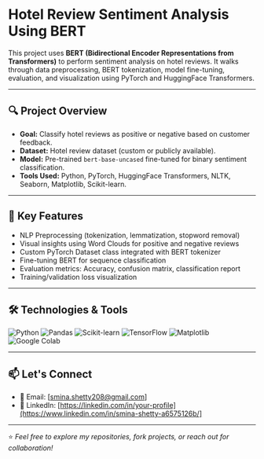 
# Hotel Review Sentiment Analysis Using BERT

This project uses **BERT (Bidirectional Encoder Representations from Transformers)** to perform sentiment analysis on hotel reviews. It walks through data preprocessing, BERT tokenization, model fine-tuning, evaluation, and visualization using PyTorch and HuggingFace Transformers.

---

## 🔍 Project Overview

- **Goal:** Classify hotel reviews as positive or negative based on customer feedback.
- **Dataset:** Hotel review dataset (custom or publicly available).
- **Model:** Pre-trained `bert-base-uncased` fine-tuned for binary sentiment classification.
- **Tools Used:** Python, PyTorch, HuggingFace Transformers, NLTK, Seaborn, Matplotlib, Scikit-learn.

---

## 🚀 Key Features

- NLP Preprocessing (tokenization, lemmatization, stopword removal)
- Visual insights using Word Clouds for positive and negative reviews
- Custom PyTorch Dataset class integrated with BERT tokenizer
- Fine-tuning BERT for sequence classification
- Evaluation metrics: Accuracy, confusion matrix, classification report
- Training/validation loss visualization

---


## 🛠️ Technologies & Tools

![Python](https://img.shields.io/badge/Python-3670A0?style=for-the-badge&logo=python&logoColor=white)
![Pandas](https://img.shields.io/badge/Pandas-150458?style=for-the-badge&logo=pandas)
![Scikit-learn](https://img.shields.io/badge/Scikit--Learn-F7931E?style=for-the-badge&logo=scikit-learn&logoColor=white)
![TensorFlow](https://img.shields.io/badge/TensorFlow-FF6F00?style=for-the-badge&logo=tensorflow&logoColor=white)
![Matplotlib](https://img.shields.io/badge/Matplotlib-11557C?style=for-the-badge&logo=matplotlib)
![Google Colab](https://img.shields.io/badge/Colab-F9AB00?style=for-the-badge&logo=googlecolab&logoColor=white)

---


## 📫 Let's Connect

- 📧 Email: [smina.shetty208@gmail.com]
- 💼 LinkedIn: [https://linkedin.com/in/your-profile](https://www.linkedin.com/in/smina-shetty-a6575126b/]


---

⭐️ *Feel free to explore my repositories, fork projects, or reach out for collaboration!*

